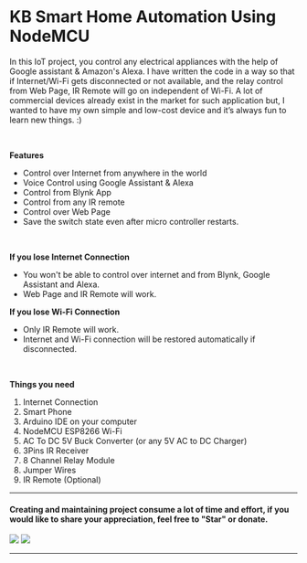 # KB Smart Home Automation Using NodeMCU

In this IoT project, you control any electrical appliances with the help of Google assistant & Amazon's Alexa.
I have written the code in a way so that if Internet/Wi-Fi gets disconnected or not available, and the relay control from Web Page, IR Remote will go on independent of Wi-Fi.
A lot of commercial devices already exist in the market for such application but, I wanted to have my own simple and low-cost device and it’s always fun to learn new things. :)

<br />

**Features**

- Control over Internet from anywhere in the world
- Voice Control using Google Assistant & Alexa
- Control from Blynk App
- Control from any IR remote
-	Control over Web Page
-	Save the switch state even after micro controller restarts.

<br />

**If you lose Internet Connection**
- You won't be able to control over internet and from Blynk, Google Assistant and Alexa.
- Web Page and IR Remote will work.	

**If you lose Wi-Fi Connection**
- Only IR Remote will work.
- Internet and Wi-Fi connection will be restored automatically if disconnected.

<br />


**Things you need**
1.	Internet Connection
2.	Smart Phone
3.	Arduino IDE on your computer
4.	NodeMCU ESP8266 Wi-Fi
5.	AC To DC 5V Buck Converter (or any 5V AC to DC Charger)
6.	3Pins IR Receiver
7.	8 Channel Relay Module
8.	Jumper Wires
9.	IR Remote (Optional)


_________________________________________
#### Creating and maintaining project consume a lot of time and effort, if you would like to share your appreciation, feel free to "Star" or donate. 

<a target="_blank" href="https://www.paypal.com/donate?business=7KF9CJMWPUFZL&currency_code=USD"><img src="https://img.shields.io/badge/Donate-PayPal-blue.svg"/></a>
<a target="_blank" href="https://user-images.githubusercontent.com/23693439/118604123-3a0cde80-b7ce-11eb-9622-4449c63e6edc.png"><img src="https://img.shields.io/badge/Donate-Bitcoin-green.svg"/></a>

_________________________________________
